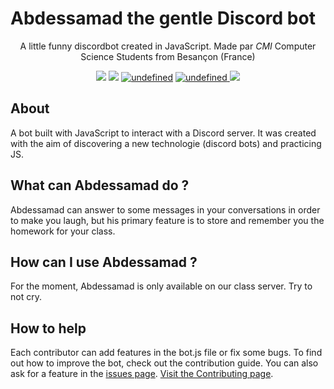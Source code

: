 # Abdessamad the gentle Discord bot

<p align="center">A little funny discordbot created in JavaScript. Made par <i>CMI</i> Computer Science Students from Besançon (France)</p>
<p align="center">
	  <img src="https://img.shields.io/badge/built%20with-js-brightgreen.svg">
	  <a href="https://github.com/nathanaelhoun/Discordbot/deployments"><img src="https://img.shields.io/badge/environment-heroku-blueviolet.svg?logo=heroku&?logoWidth=40"></a>
	  <a href="https://github.com/nathanaelhoun/Discordbot/graphs/contributors"><img alt="undefined" src="https://img.shields.io/github/contributors/nathanaelhoun/DiscordBot.svg?colorB=blue&style=flat"></a>
	  <a href="https://github.com/nathanaelhoun/Discordbot/commits/master"><img alt="undefined" src="https://img.shields.io/github/last-commit/nathanaelhoun/Discordbot.svg?colorB=blue&style=flat">
	  <a href="https://github.com/nathanaelhoun/Discordbot/blob/master/LICENSE"><img src="https://img.shields.io/github/license/nathanaelhoun/Discordbot.svg?style=flat"></a>
</p>

## About

A bot built with JavaScript to interact with a Discord server. It was created with the aim of discovering a new technologie (discord bots) and practicing JS.

## What can Abdessamad do ?
Abdessamad can answer to some messages in your conversations in order to make you laugh, but his primary feature is to store and remember you the homework for your class.

## How can I use Abdessamad ?

For the moment, Abdessamad is only available on our class server. Try to not cry.

## How to help

Each contributor can add features in the bot.js file or fix some bugs. To find out how to improve the bot, check out the contribution guide. You can also ask for a feature in the [issues page](https://github.com/nathanaelhoun/Discordbot/issues).
[Visit the Contributing page](CONTRIBUTING.md).
